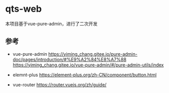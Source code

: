 <h1>qts-web</h1>
本项目基于vue-pure-admin，进行了二次开发

## 参考
* vue-pure-admin
https://yiming_chang.gitee.io/pure-admin-doc/pages/introduction/#%E9%A2%84%E8%A7%88
https://yiming_chang.gitee.io/vue-pure-admin/#/pure-admin-utils/index

* elemnt-plus
https://element-plus.org/zh-CN/component/button.html

* vue-router
https://router.vuejs.org/zh/guide/